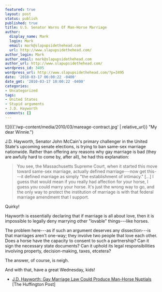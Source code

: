 ```yaml
---
featured: true
layout: post
status: publish
published: true
title: U.S. Senator Warns Of Man-Horse Marriage
author:
  display_name: Mark
  login: Mark
  email: mark@slapupsidethehead.com
  url: http://www.slapupsidethehead.com/
author_login: Mark
author_email: mark@slapupsidethehead.com
author_url: http://www.slapupsidethehead.com/
wordpress_id: 3495
wordpress_url: http://www.slapupsidethehead.com/?p=3495
date: '2010-03-17 06:00:22 -0400'
date_gmt: '2010-03-17 10:00:22 -0400'
categories:
- Uncategorized
tags:
- United States
- Stupid arguments
- J.D. Hayworth
comments: []
---
```

![]({{'/wp-content/media/2010/03/mareage-contract.jpg' | relative_url}} "My dear Winnie.")

J.D. Hayworth, Senator John McCain's primary challenger in the United State's upcoming senate elections, is trying to ban same-sex marriage nationwide. Rather than offering any reasons why gay marriage is bad (they are awfully hard to come by, after all), he had this explanation:

> You see, the Massachusetts Supreme Court, when it started this move toward same-sex marriage, actually defined marriage---now get this---it defined marriage as simply "the establishment of intimacy." [...] I guess that would mean if you really had affection for your horse, I guess you could marry your horse. It's just the wrong way to go, and the only way to protect the institution of marriage is with that federal marriage amendment that I support.

Quirky!

Hayworth is essentially declaring that if marriage is all about love, then it is impossible to legally deny marrying other "lovable" things---like horses.

The problem here---as if such an argument deserves any dissection---is that marriages aren't one-way; they involve two people that love each other. Does a horse have the capacity to consent to such a partnership? Can it sign the necessary state documents? Can it uphold its legal responsibilities involving property, decision-making, taxes, etcetera?

The answer, of course, is neigh.

And with that, have a great Wednesday, kids!

- [J.D. Hayworth: Gay Marriage Law Could Produce Man-Horse Nuptials](http://www.huffingtonpost.com/2010/03/15/jd-hayworth-gay-marriage_n_498973.html) [The Huffington Post]
